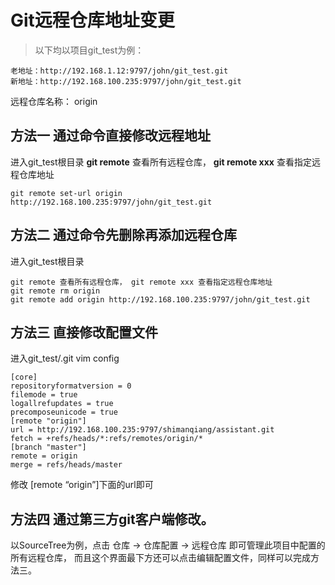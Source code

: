 # Git远程仓库地址变更

> 以下均以项目git_test为例： 

~~~
老地址：http://192.168.1.12:9797/john/git_test.git 
新地址：http://192.168.100.235:9797/john/git_test.git 
~~~

远程仓库名称： origin

## 方法一 通过命令直接修改远程地址

进入git_test根目录
**git remote** 查看所有远程仓库， **git remote xxx** 查看指定远程仓库地址
~~~
git remote set-url origin http://192.168.100.235:9797/john/git_test.git
~~~

## 方法二 通过命令先删除再添加远程仓库
进入git_test根目录
~~~
git remote 查看所有远程仓库， git remote xxx 查看指定远程仓库地址
git remote rm origin
git remote add origin http://192.168.100.235:9797/john/git_test.git
~~~

## 方法三 直接修改配置文件

进入git_test/.git
vim config 

~~~
[core] 
repositoryformatversion = 0 
filemode = true 
logallrefupdates = true 
precomposeunicode = true 
[remote "origin"] 
url = http://192.168.100.235:9797/shimanqiang/assistant.git 
fetch = +refs/heads/*:refs/remotes/origin/* 
[branch "master"] 
remote = origin 
merge = refs/heads/master
~~~

修改 [remote “origin”]下面的url即可

## 方法四 通过第三方git客户端修改。

以SourceTree为例，点击 仓库 -> 仓库配置 -> 远程仓库 即可管理此项目中配置的所有远程仓库， 而且这个界面最下方还可以点击编辑配置文件，同样可以完成方法三。